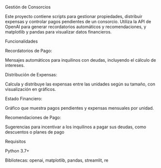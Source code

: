 Gestión de Consorcios

Este proyecto contiene scripts para gestionar propiedades, distribuir expensas y controlar pagos pendientes de un consorcio. Utiliza la API de OpenAI para generar recordatorios automáticos y recomendaciones, y matplotlib y pandas para visualizar datos financieros.



Funcionalidades

Recordatorios de Pago:

Mensajes automáticos para inquilinos con deudas, incluyendo el cálculo de intereses.

Distribución de Expensas:

Calcula y distribuye las expensas entre las unidades según su tamaño, con visualización en gráficos.

Estado Financiero:

Gráfico que muestra pagos pendientes y expensas mensuales por unidad.

Recomendaciones de Pago:

Sugerencias para incentivar a los inquilinos a pagar sus deudas, como descuentos o planes de pago


Requisitos

Python 3.7+

Bibliotecas: openai, matplotlib, pandas, streamlit, re

